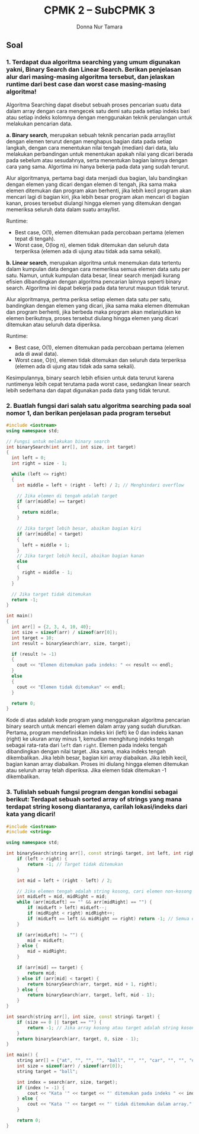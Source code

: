 # <h1 align="center"> CPMK 2 – SubCPMK 3 </h1>

<p align="center">Donna Nur Tamara</p>

## Soal

### 1. Terdapat dua algoritma searching yang umum digunakan yakni, Binary Search dan Linear Search. Berikan penjelasan alur dari masing-masing algoritma tersebut, dan jelaskan runtime dari best case dan worst case masing-masing algoritma!

Algoritma Searching dapat disebut sebuah proses pencarian suatu data dalam array dengan cara mengecek satu demi satu pada setiap indeks bari atau setiap indeks kolomnya dengan menggunakan teknik perulangan untuk melakukan pencarian data.

**a. Binary search**, merupakan sebuah teknik pencarian pada array/list dengan elemen terurut dengan menghapus bagian data pada setiap langkah, dengan cara menentukan nilai tengah (median) dari data, lalu melakukan perbandingan untuk menentukan apakah nilai yang dicari berada pada sebelum atau sesudahnya, serta menentukan bagian lainnya dengan cara yang sama. Algortima ini hanya bekerja pada data yang sudah terurut.

Alur algoritmanya, pertama bagi data menjadi dua bagian, lalu bandingkan dengan elemen yang dicari dengan elemen di tengah, jika sama maka elemen ditemukan dan program akan berhenti, jika lebih kecil program akan mencari lagi di bagian kiri, jika lebih besar program akan mencari di bagian kanan, proses tersebut diulangi hingga elemen yang ditemukan dengan memeriksa seluruh data dalam suatu array/list.

Runtime:
- Best case, O(1), elemen ditemukan pada percobaan pertama (elemen tepat di tengah).
- Worst case, O(log n), elemen tidak ditemukan dan seluruh data terperiksa (elemen ada di ujung atau tidak ada sama sekali).

**b. Linear search**, merupakan algoritma untuk menemukan data tertentu dalam kumpulan data dengan cara memeriksa semua elemen data satu per satu. Namun, untuk kumpulan data besar, linear search menjadi kurang efisien dibandingkan dengan algoritma pencarian lainnya seperti binary search. Algoritma ini dapat bekerja pada data terurut maupun tidak terurut.

Alur algoritmanya, pertma periksa setiap elemen data satu per satu, bandingkan dengan elemen yang dicari, jika sama maka elemen ditemukan dan program berhenti, jika berbeda maka program akan melanjutkan ke elemen berikutnya, proses tersebut diulang hingga elemen yang dicari ditemukan atau seluruh data diperiksa.

Runtime:
- Best case, O(1), elemen ditemukan pada percobaan pertama (elemen ada di awal data).
- Worst case, O(n), elemen tidak ditemukan dan seluruh data terperiksa (elemen ada di ujung atau tidak ada sama sekali).

Kesimpulannya, binary search lebih efisien untuk data terurut karena runtimenya lebih cepat terutama pada worst case, sedangkan linear search lebih sederhana dan dapat digunakan pada data yang tidak terurut.


### 2. Buatlah fungsi dari salah satu algoritma searching pada soal nomor 1, dan berikan penjelasan pada program tersebut

```C++
#include <iostream>
using namespace std;

// Fungsi untuk melakukan binary search
int binarySearch(int arr[], int size, int target)
{
  int left = 0;
  int right = size - 1;

  while (left <= right)
  {
    int middle = left + (right - left) / 2; // Menghindari overflow

    // Jika elemen di tengah adalah target
    if (arr[middle] == target)
    {
      return middle;
    }

    // Jika target lebih besar, abaikan bagian kiri
    if (arr[middle] < target)
    {
      left = middle + 1;
    }
    // Jika target lebih kecil, abaikan bagian kanan
    else
    {
      right = middle - 1;
    }
  }

  // Jika target tidak ditemukan
  return -1;
}

int main()
{
  int arr[] = {2, 3, 4, 10, 40};
  int size = sizeof(arr) / sizeof(arr[0]);
  int target = 10;
  int result = binarySearch(arr, size, target);

  if (result != -1)
  {
    cout << "Elemen ditemukan pada indeks: " << result << endl;
  }
  else
  {
    cout << "Elemen tidak ditemukan" << endl;
  }

  return 0;
}
```
Kode di atas adalah kode program yang menggunakan algoritma pencarian binary search untuk mencari elemen dalam array yang sudah diurutkan. Pertama, program mendefiniskan indeks kiri (left) ke 0 dan indeks kanan (right) ke ukuran array minus 1, kemudian menghitung indeks tengah sebagai rata-rata dari `left` dan `right`. Elemen pada indeks tengah dibandingkan dengan nilai target. Jika sama, maka indeks tengah dikembalikan. Jika lebih besar, bagian kiri array diabaikan. Jika lebih kecil, bagian kanan array diabaikan. Proses ini diulang hingga elemen ditemukan atau seluruh array telah diperiksa. Jika elemen tidak ditemukan -1 dikembalikan. 

### 3. Tulislah sebuah fungsi program dengan kondisi sebagai berikut: Terdapat sebuah sorted array of strings yang mana terdapat string kosong diantaranya, carilah lokasi/indeks dari kata yang dicari! 

```C++
#include <iostream>
#include <string>

using namespace std;

int binarySearch(string arr[], const string& target, int left, int right) {
    if (left > right) {
        return -1; // Target tidak ditemukan
    }

    int mid = left + (right - left) / 2;

    // Jika elemen tengah adalah string kosong, cari elemen non-kosong terdekat
    int midLeft = mid, midRight = mid;
    while (arr[midLeft] == "" && arr[midRight] == "") {
        if (midLeft > left) midLeft--;
        if (midRight < right) midRight++;
        if (midLeft == left && midRight == right) return -1; // Semua elemen kosong
    }

    if (arr[midLeft] != "") {
        mid = midLeft;
    } else {
        mid = midRight;
    }

    if (arr[mid] == target) {
        return mid;
    } else if (arr[mid] < target) {
        return binarySearch(arr, target, mid + 1, right);
    } else {
        return binarySearch(arr, target, left, mid - 1);
    }
}

int search(string arr[], int size, const string& target) {
    if (size == 0 || target == "") {
        return -1; // Jika array kosong atau target adalah string kosong
    }
    return binarySearch(arr, target, 0, size - 1);
}

int main() {
    string arr[] = {"at", "", "", "", "ball", "", "", "car", "", "", "dad", "", ""};
    int size = sizeof(arr) / sizeof(arr[0]);
    string target = "ball";

    int index = search(arr, size, target);
    if (index != -1) {
        cout << "Kata '" << target << "' ditemukan pada indeks " << index << "." << endl;
    } else {
        cout << "Kata '" << target << "' tidak ditemukan dalam array." << endl;
    }

    return 0;
}
```
